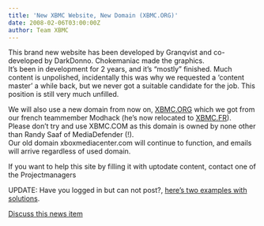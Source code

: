 ```yaml
---
title: 'New XBMC Website, New Domain (XBMC.ORG)'
date: 2008-02-06T03:00:00Z
author: Team XBMC
---
```

This brand new website has been developed by Granqvist and co-developed by DarkDonno. Chokemaniac made the graphics.  
 It’s been in development for 2 years, and it’s “mostly” finished. Much content is unpolished, incidentally this was why we requested a ‘content master’ a while back, but we never got a suitable candidate for the job. This position is still very much unfilled.

 We will also use a new domain from now on, [XBMC.ORG](https://kodi.wiki/view/Main_Page) which we got from our french teammember Modhack (he’s now relocated to [XBMC.FR](https://www.xbmc.fr/)).   
 Please don’t try and use XBMC.COM as this domain is owned by none other than Randy Saaf of MediaDefender (!).   
 Our old domain xboxmediacenter.com will continue to function, and emails will arrive regardless of used domain.

 If you want to help this site by filling it with uptodate content, contact one of the Projectmanagers

 UPDATE: Have you logged in but can not post?, [here’s two examples with solutions](https://forum.kodi.tv/showthread.php?tid=31189).

 [Discuss this news item](https://forum.kodi.tv/showthread.php?tid=31151)

 
